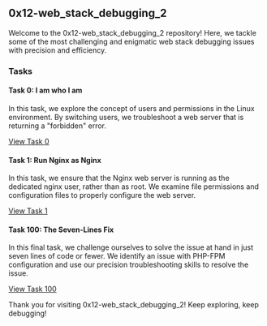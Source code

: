 ## 0x12-web_stack_debugging_2

Welcome to the 0x12-web_stack_debugging_2 repository! Here, we tackle some of the most challenging and enigmatic web stack debugging issues with precision and efficiency.

### Tasks

#### Task 0: I am who I am

In this task, we explore the concept of users and permissions in the Linux environment. By switching users, we troubleshoot a web server that is returning a "forbidden" error.

[View Task 0](./0-iamsomeoneelse)

#### Task 1: Run Nginx as Nginx

In this task, we ensure that the Nginx web server is running as the dedicated nginx user, rather than as root. We examine file permissions and configuration files to properly configure the web server.

[View Task 1](./1-run_nginx_as_nginx)

#### Task 100: The Seven-Lines Fix

In this final task, we challenge ourselves to solve the issue at hand in just seven lines of code or fewer. We identify an issue with PHP-FPM configuration and use our precision troubleshooting skills to resolve the issue.

[View Task 100](./100-fix_in_7_lines_or_less)

Thank you for visiting 0x12-web_stack_debugging_2! Keep exploring, keep debugging!
